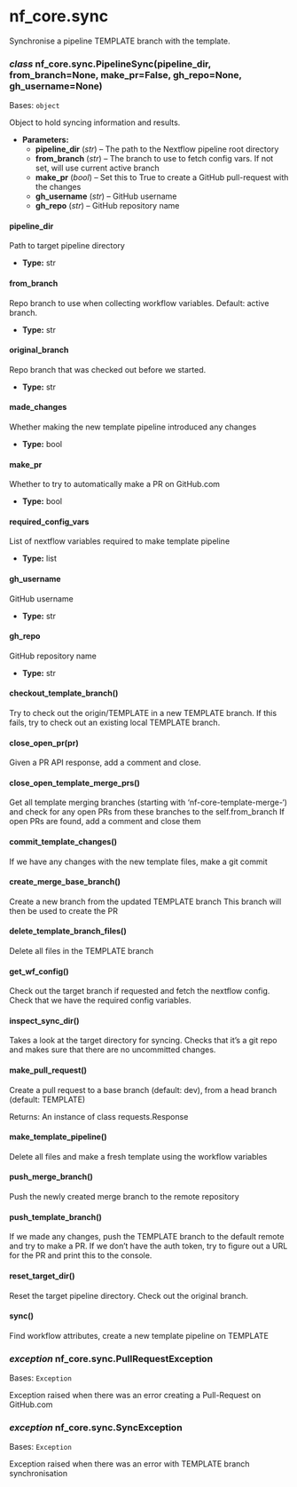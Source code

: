 # nf_core.sync

Synchronise a pipeline TEMPLATE branch with the template.

### _class_ nf_core.sync.PipelineSync(pipeline_dir, from_branch=None, make_pr=False, gh_repo=None, gh_username=None)

Bases: `object`

Object to hold syncing information and results.

- **Parameters:**
  - **pipeline_dir** (_str_) – The path to the Nextflow pipeline root directory
  - **from_branch** (_str_) – The branch to use to fetch config vars. If not set, will use current active branch
  - **make_pr** (_bool_) – Set this to True to create a GitHub pull-request with the changes
  - **gh_username** (_str_) – GitHub username
  - **gh_repo** (_str_) – GitHub repository name

#### pipeline_dir

Path to target pipeline directory

- **Type:**
  str

#### from_branch

Repo branch to use when collecting workflow variables. Default: active branch.

- **Type:**
  str

#### original_branch

Repo branch that was checked out before we started.

- **Type:**
  str

#### made_changes

Whether making the new template pipeline introduced any changes

- **Type:**
  bool

#### make_pr

Whether to try to automatically make a PR on GitHub.com

- **Type:**
  bool

#### required_config_vars

List of nextflow variables required to make template pipeline

- **Type:**
  list

#### gh_username

GitHub username

- **Type:**
  str

#### gh_repo

GitHub repository name

- **Type:**
  str

#### checkout_template_branch()

Try to check out the origin/TEMPLATE in a new TEMPLATE branch.
If this fails, try to check out an existing local TEMPLATE branch.

#### close_open_pr(pr)

Given a PR API response, add a comment and close.

#### close_open_template_merge_prs()

Get all template merging branches (starting with ‘nf-core-template-merge-‘)
and check for any open PRs from these branches to the self.from_branch
If open PRs are found, add a comment and close them

#### commit_template_changes()

If we have any changes with the new template files, make a git commit

#### create_merge_base_branch()

Create a new branch from the updated TEMPLATE branch
This branch will then be used to create the PR

#### delete_template_branch_files()

Delete all files in the TEMPLATE branch

#### get_wf_config()

Check out the target branch if requested and fetch the nextflow config.
Check that we have the required config variables.

#### inspect_sync_dir()

Takes a look at the target directory for syncing. Checks that it’s a git repo
and makes sure that there are no uncommitted changes.

#### make_pull_request()

Create a pull request to a base branch (default: dev),
from a head branch (default: TEMPLATE)

Returns: An instance of class requests.Response

#### make_template_pipeline()

Delete all files and make a fresh template using the workflow variables

#### push_merge_branch()

Push the newly created merge branch to the remote repository

#### push_template_branch()

If we made any changes, push the TEMPLATE branch to the default remote
and try to make a PR. If we don’t have the auth token, try to figure out a URL
for the PR and print this to the console.

#### reset_target_dir()

Reset the target pipeline directory. Check out the original branch.

#### sync()

Find workflow attributes, create a new template pipeline on TEMPLATE

### _exception_ nf_core.sync.PullRequestException

Bases: `Exception`

Exception raised when there was an error creating a Pull-Request on GitHub.com

### _exception_ nf_core.sync.SyncException

Bases: `Exception`

Exception raised when there was an error with TEMPLATE branch synchronisation

